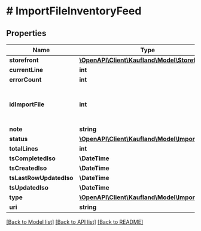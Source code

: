 # # ImportFileInventoryFeed

## Properties

Name | Type | Description | Notes
------------ | ------------- | ------------- | -------------
**storefront** | [**\OpenAPI\Client\Kaufland\Model\Storefront**](Storefront.md) |  |
**currentLine** | **int** |  |
**errorCount** | **int** |  |
**idImportFile** | **int** | Internal ID of Import File, unique across all Import Files |
**note** | **string** |  |
**status** | [**\OpenAPI\Client\Kaufland\Model\ImportStatus**](ImportStatus.md) |  |
**totalLines** | **int** |  |
**tsCompletedIso** | **\DateTime** |  |
**tsCreatedIso** | **\DateTime** |  |
**tsLastRowUpdatedIso** | **\DateTime** |  |
**tsUpdatedIso** | **\DateTime** |  |
**type** | [**\OpenAPI\Client\Kaufland\Model\ImportType**](ImportType.md) |  |
**uri** | **string** |  |

[[Back to Model list]](../../README.md#models) [[Back to API list]](../../README.md#endpoints) [[Back to README]](../../README.md)
